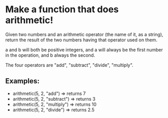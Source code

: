 <h1>Make a function that does arithmetic!</h1>

<p>Given two numbers and an arithmetic operator (the name of it, as a string), return the result of the two numbers having that operator used on them.
   
   a and b will both be positive integers, and a will always be the first number in the operation, and b always the second.
   
   The four operators are "add", "subtract", "divide", "multiply". </p>
<h2>Examples:</h2>

<ul>
<li>arithmetic(5, 2, "add")      => returns 7</li>
<li>arithmetic(5, 2, "subtract") => returns 3</li>
<li>arithmetic(5, 2, "multiply") => returns 10</li>
<li>arithmetic(5, 2, "divide")   => returns 2.5</li>
</ul>

